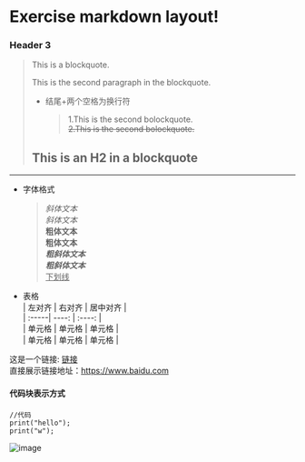 # Exercise markdown layout!

### Header 3

> This is a blockquote.
> 
> This is the second paragraph in the blockquote.    
>  
> * 结尾+两个空格为换行符
>   > 1.This is the second bolockquote.  
>   > ~~2.This is the second bolockquote.~~
>
> ## This is an H2 in a blockquote

***



* 字体格式

  > *斜体文本*  
  > _斜体文本_  
  > **粗体文本**  
  > __粗体文本__  
  > ***粗斜体文本***  
  > ___粗斜体文本___  
  > <u>下划线</u>  
  
 * 表格  
   | 左对齐 | 右对齐 | 居中对齐 |  
   | :-----| ----: | :----: |  
   | 单元格 | 单元格 | 单元格 |  
   | 单元格 | 单元格 | 单元格 |  
   
  

这是一个链接: [链接](https://www.baidu.com)  
直接展示链接地址：<https://www.baidu.com>

[^脚注]:脚注弹出内容！

#### 代码块表示方式

	
    //代码  
    print("hello");
    print("w");

![image](https://gss3.bdstatic.com/7Po3dSag_xI4khGkpoWK1HF6hhy/baike/Whf%3D180%2C140%2C50/sign=45bee499da3f8794f3aa1b23e3233ed8/a08b87d6277f9e2fd0f31a291130e924b999f3c9.jpg)  

